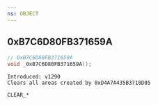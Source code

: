 ```yaml
---
ns: OBJECT
---
```

## 0xB7C6D80FB371659A

```c
// 0xB7C6D80FB371659A
void _0xB7C6D80FB371659A();
```

```
Introduced: v1290
Clears all areas created by 0xD4A7A435B3710D05

CLEAR_*
```

